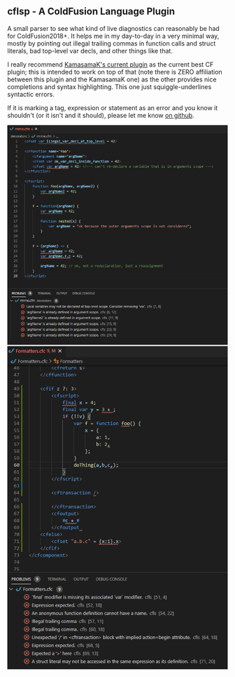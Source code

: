 ## cflsp - A ColdFusion Language Plugin

A small parser to see what kind of live diagnostics can reasonably be had for ColdFusion2018+. It helps me in my day-to-day in a very minimal way, mostly by pointing out illegal trailing commas in function calls and struct literals, bad top-level var decls, and other things like that.

I really recommend [KamasamaK's current plugin](https://github.com/KamasamaK/vscode-cfml) as the current best CF plugin; this is intended to work on top of that (note there is ZERO affiliation between this plugin and the KamasamaK one) as the other provides nice completions and syntax highlighting. This one just squiggle-underlines syntactic errors.

If it is marking a tag, expression or statement as an error and you know it shouldn't (or it isn't and it should), please let me know [on github](https://github.com/softwareCobbler/cfc).

![errors from top-level var decl and function-level arguments scope shadowing](./cflsp-vscode/declaration-errors.png)
![example diagnostics, both squiggly-underlined and in the 'problems' panel](./cflsp-vscode/cfls-diagnostics.png)
